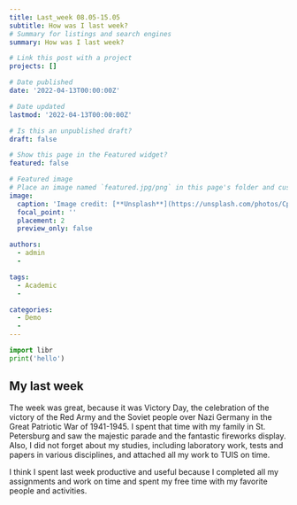 ```yaml
---
title: Last_week 08.05-15.05
subtitle: How was I last week?
# Summary for listings and search engines
summary: How was I last week?

# Link this post with a project
projects: []

# Date published
date: '2022-04-13T00:00:00Z'

# Date updated
lastmod: '2022-04-13T00:00:00Z'

# Is this an unpublished draft?
draft: false

# Show this page in the Featured widget?
featured: false

# Featured image
# Place an image named `featured.jpg/png` in this page's folder and customize its options here.
image:
  caption: 'Image credit: [**Unsplash**](https://unsplash.com/photos/CpkOjOcXdUY)'
  focal_point: ''
  placement: 2
  preview_only: false

authors:
  - admin
  - 

tags:
  - Academic
  - 

categories:
  - Demo
  - 
---
```


```python
import libr
print('hello')
```

## My last week

The week was great, because it was Victory Day, the celebration of the victory of the Red Army and the Soviet people over Nazi Germany in the Great Patriotic War of 1941-1945. I spent that time with my family in St. Petersburg and saw the majestic parade and the fantastic fireworks display. Also, I did not forget about my studies, including laboratory work, tests and papers in various disciplines, and attached all my work to TUIS on time.

I think I spent last week productive and useful because I completed all my assignments and work on time and spent my free time with my favorite people and activities.







